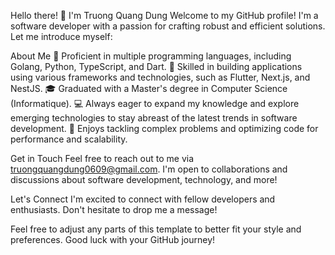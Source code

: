 Hello there! 👋 
I'm Truong Quang Dung
Welcome to my GitHub profile! I'm a software developer with a passion for crafting robust and efficient solutions. Let me introduce myself:

About Me
🌟 Proficient in multiple programming languages, including Golang, Python, TypeScript, and Dart.
🚀 Skilled in building applications using various frameworks and technologies, such as Flutter, Next.js, and NestJS.
🎓 Graduated with a Master's degree in Computer Science (Informatique).
💻 Always eager to expand my knowledge and explore emerging technologies to stay abreast of the latest trends in software development.
🔧 Enjoys tackling complex problems and optimizing code for performance and scalability.

Get in Touch
Feel free to reach out to me via truongquangdung0609@gmail.com. I'm open to collaborations and discussions about software development, technology, and more!

Let's Connect
I'm excited to connect with fellow developers and enthusiasts. Don't hesitate to drop me a message!

Feel free to adjust any parts of this template to better fit your style and preferences. Good luck with your GitHub journey!
